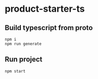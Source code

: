 # product-starter-ts

## Build typescript from proto
```
npm i
npm run generate
```

## Run project
```
npm start
```
